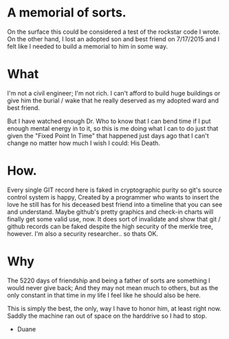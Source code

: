# A memorial of sorts.

On the surface this could be considered a test of the rockstar code I wrote. On the other hand, I lost an adopted son and best friend on 7/17/2015 and I felt like I needed to build a memorial to him in some way.

# What
I'm not a civil engineer; I'm not rich.  I can't afford to build huge buildings or give him the burial / wake that he really deserved as my adopted ward and best friend.

But I have watched enough Dr. Who to know that I can bend time if I put enough mental energy in to it, so this is me doing what I can to do just that given the "Fixed Point In Time" that happened just days ago that I can't change no matter how much I wish I could: His Death.

# How.

Every single GIT record here is faked in cryptographic purity so git's source control system is happy, Created by a programmer who wants to insert the love he still has for his deceased best friend into a timeline that you can see and understand.  Maybe github's pretty graphics and check-in charts will finally get some valid use, now. It does sort of invalidate and show that git / github records can be faked despite the high security of the merkle tree, however. I'm also a security researcher.. so thats OK.

# Why

The 5220 days of friendship and being a father of sorts are something I would never give back; And they may not mean much to others, but as the only constant in that time in my life I feel like he should also be here.

This is simply the best, the only, way I have to honor him, at least right now.  Saddly the machine ran out of space on the harddrive so I had to stop.

- Duane

